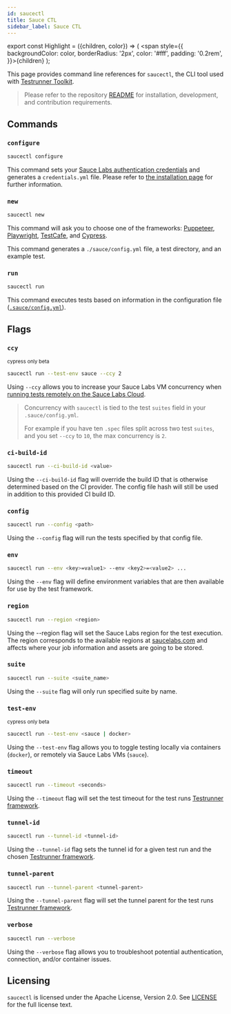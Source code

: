 ```yaml
---
id: saucectl
title: Sauce CTL
sidebar_label: Sauce CTL
---
```


export const Highlight = ({children, color}) => ( <span style={{
      backgroundColor: color,
      borderRadius: '2px',
      color: '#fff',
      padding: '0.2rem',
    }}>{children}</span> );

This page provides command line references for `saucectl`, the CLI tool used with [Testrunner Toolkit](testrunner-toolkit.md). 

> Please refer to the repository [README](https://github.com/saucelabs/saucectl) for installation, development, and contribution requirements.

## Commands

### `configure`

```bash
saucectl configure
```

This command sets your [Sauce Labs authentication credentials](https://app.saucelabs.com/user-settings) and generates a `credentials.yml` file. Please refer to [the installation page](/testrunner-toolkit/installation#connecting-to-sauce-labs) for further information.

### `new`

```bash
saucectl new
```

This command will ask you to choose one of the frameworks: [Puppeteer](https://github.com/puppeteer/puppeteer), [Playwright](https://github.com/microsoft/playwright), [TestCafe](https://github.com/DevExpress/testcafe), and [Cypress](https://github.com/cypress-io/cypress).

This command generates a `./sauce/config.yml` file, a test directory, and an example test.

### `run`

```bash
saucectl run
```

This command executes tests based on information in the configuration file ([`.sauce/config.yml`](/testrunner-toolkit/configuration)).

## Flags

### `ccy`

<p><small><Highlight color="#25c2a0">cypress only</Highlight> <Highlight color="#1877F2">beta</Highlight> </small></p>

```bash
saucectl run --test-env sauce --ccy 2
```

Using `--ccy` allows you to increase your Sauce Labs VM concurrency when [running tests remotely on the Sauce Labs Cloud](/testrunner-toolkit/running-tests#test-on-sauce-labs).

> Concurrency with `saucectl` is tied to the test `suites` field in your `.sauce/config.yml`. 
>
> For example if you have ten `.spec` files split across two test `suites`, and you set `--ccy` to `10`, the max concurrency is `2`.

### `ci-build-id`

```sh
saucectl run --ci-build-id <value>
```

Using the `--ci-build-id` flag will override the build ID that is otherwise determined
based on the CI provider. The config file hash will still be used in addition to this
provided CI build ID.

### `config`

```bash
saucectl run --config <path>
```

Using the `--config` flag will run the tests specified by that config file.

### `env`

```bash
saucectl run --env <key>=value1> --env <key2>=<value2> ...
```

Using the `--env` flag will define environment variables that are then available for use by the test framework.

### `region`

```bash
saucectl run --region <region>
```

Using the --region flag will set the Sauce Labs region for the test execution. The region corresponds to the available regions at [saucelabs.com](https://app.saucelabs.com) and affects where your job information and assets are going to be stored.

### `suite`

```bash
saucectl run --suite <suite_name>
```

Using the `--suite` flag will only run specified suite by name.

### `test-env`

<p><small><Highlight color="#25c2a0">cypress only</Highlight> <Highlight color="#1877F2">beta</Highlight> </small></p>

```bash
saucectl run --test-env <sauce | docker>
```

Using the `--test-env` flag allows you to toggle testing locally via containers (`docker`), or remotely via Sauce Labs VMs (`sauce`).

### `timeout`

```bash
saucectl run --timeout <seconds>
```

Using the `--timeout` flag will set the test timeout for the test runs [Testrunner framework](testrunner-toolkit/running-tests.md#automation-framework-examples).

### `tunnel-id`

```bash
saucectl run --tunnel-id <tunnel-id>
```

Using the `--tunnel-id` flag sets the tunnel id for a given test run and the chosen [Testrunner framework](testrunner-toolkit/running-tests.md#automation-framework-examples).

### `tunnel-parent`

```bash
saucectl run --tunnel-parent <tunnel-parent>
```

Using the `--tunnel-parent` flag will set the tunnel parent for the test runs [Testrunner framework](testrunner-toolkit/running-tests.md#automation-framework-examples).

### `verbose`

```bash
saucectl run --verbose
```

Using the `--verbose` flag allows you to troubleshoot potential authentication, connection, and/or container issues.

## Licensing

`saucectl` is licensed under the Apache License, Version 2.0. See [LICENSE](https://github.com/saucelabs/saucectl/blob/master/LICENSE) for the full license text.

